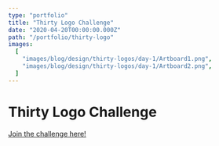 ```yaml
---
type: "portfolio"
title: "Thirty Logo Challenge"
date: "2020-04-20T00:00:00.000Z"
path: "/portfolio/thirty-logo"
images:
  [
    "images/blog/design/thirty-logos/day-1/Artboard1.png",
    "images/blog/design/thirty-logos/day-1/Artboard2.png",
  ]
---
```


# Thirty Logo Challenge

[Join the challenge here!](https://www.logocore.com/logo-challenge/)